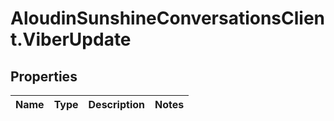 # AloudinSunshineConversationsClient.ViberUpdate

## Properties

Name | Type | Description | Notes
------------ | ------------- | ------------- | -------------


